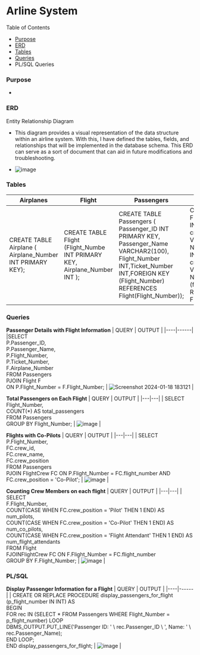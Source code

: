 # **Arline System** 

Table of Contents
- [Purpose](#Purpose)
- [ERD](#ERD) 
- [Tables](#Tables)
- [Queries](#Queries)
- PL/SQL Queries 


### Purpose
- 

### ERD 
Entity Relationship Diagram
- This diagram provides a visual representation of the data structure within an airline system. With this, I have defined the tables, fields, and relationships that will be implemented in the database schema. This ERD can serve as a sort of document that can aid in future modifications and troubleshooting. 

- ![image](https://github.com/LuseroNajera/SQL-Projects/assets/155403528/5f1fb243-2835-4e4e-847b-f68a6960f69e)


### Tables 


| **Airplanes** | **Flight** | **Passengers** | **Flight Crew** | 
|---|---|---|---|
|CREATE TABLE Airplane ( Airplane_Number INT PRIMARY KEY); | CREATE TABLE Flight (Flight_Numbe INT PRIMARY KEY, Airplane_Number INT ); | CREATE TABLE Passengers ( Passenger_ID INT PRIMARY KEY, Passenger_Name VARCHAR2(100), Flight_Number INT,Ticket_Number INT,FOREIGN KEY (Flight_Number) REFERENCES Flight(Flight_Number)); | CREATE TABLE FlightCrew (crew_id INT PRIMARY KEY, crew_name VARCHAR(255) NOT NULL, flight_number INT NOT NULL crew_position VARCHAR(50) NOT NULL, FOREIGN KEY (flight_number) REFERENCES Flight(flight_number)); | 

### Queries

**Passenger Details with Flight Information**
| QUERY | OUTPUT |
|----|------|
|SELECT <br/> P.Passenger_ID,<br/> P.Passenger_Name,<br/> P.Flight_Number,<br/> P.Ticket_Number,<br/> F.Airplane_Number <br/> FROM Passengers <br/> PJOIN Flight F <br/> ON P.Flight_Number = F.Flight_Number; | ![Screenshot 2024-01-18 183121](https://github.com/LuseroNajera/SQL-Projects/assets/155403528/1d969add-8ae0-499d-9c07-cc2d668a09a2) | 


**Total Passengers on Each Flight**
| QUERY | OUTPUT |
|---|---|
| SELECT <br/> Flight_Number, <br/>COUNT(*) AS total_passengers <br/>FROM Passengers <br/>GROUP BY Flight_Number;  | ![image](https://github.com/LuseroNajera/SQL-Projects/assets/155403528/641c979a-01e1-4f9e-994a-ebe0b7e43574) |


**Flights with Co-Pilots**
| QUERY | OUTPUT |
|---|---|
| SELECT <br/>P.Flight_Number, <br/>FC.crew_id,<br/>FC.crew_name, <br/>FC.crew_position <br/>FROM Passengers <br/>PJOIN FlightCrew FC ON P.Flight_Number = FC.flight_number AND FC.crew_position = 'Co-Pilot'; | ![image](https://github.com/LuseroNajera/SQL-Projects/assets/155403528/e67a91d6-f5bb-4611-a854-6e7b887ae47b) | 

  
**Counting Crew Members on each flight**
| QUERY | OUTPUT |
|---|---|
| SELECT <br/>F.Flight_Number, <br/> COUNT(CASE WHEN FC.crew_position = 'Pilot' THEN 1 END) AS num_pilots, <br/>COUNT(CASE WHEN FC.crew_position = 'Co-Pilot' THEN 1 END) AS num_co_pilots, <br/>COUNT(CASE WHEN FC.crew_position = 'Flight Attendant' THEN 1 END) AS num_flight_attendants<br/>FROM Flight <br/>FJOINFlightCrew FC ON F.Flight_Number = FC.flight_number <br/>GROUP BY F.Flight_Number; | ![image](https://github.com/LuseroNajera/SQL-Projects/assets/155403528/23dbf1fa-f4b5-43bc-83e6-db937eb5ffb6) | 


### PL/SQL 

**Display Passenger Information for a Flight**
| QUERY | OUTPUT |
|----|------|
| CREATE OR REPLACE PROCEDURE display_passengers_for_flight (p_flight_number IN INT) AS <br/>BEGIN <br/>FOR rec IN (SELECT * FROM Passengers WHERE Flight_Number = p_flight_number) LOOP<br/>DBMS_OUTPUT.PUT_LINE('Passenger ID: ' \\ rec.Passenger_ID \\ ', Name: ' \\ rec.Passenger_Name); <br/>END LOOP; <br/>END display_passengers_for_flight; | ![image](https://github.com/LuseroNajera/SQL-Projects/assets/155403528/9dd3d7c5-8977-4c59-8103-c77a46e1694b)  |




 













